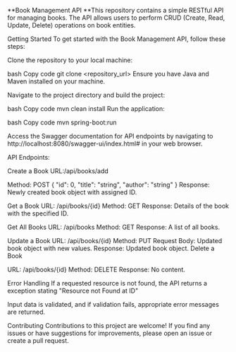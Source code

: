 **Book Management API
**This repository contains a simple RESTful API for managing books. The API allows users to perform CRUD (Create, Read, Update, Delete) operations on book entities.

Getting Started
To get started with the Book Management API, follow these steps:

Clone the repository to your local machine:

bash
Copy code
git clone <repository_url>
Ensure you have Java and Maven installed on your machine.

Navigate to the project directory and build the project:

bash
Copy code
mvn clean install
Run the application:

bash
Copy code
mvn spring-boot:run


Access the Swagger documentation for API endpoints by navigating to http://localhost:8080/swagger-ui/index.html# in your web browser.

API Endpoints:

Create a Book
URL:/api/books/add

Method: POST
   {
  "id": 0,
  "title": "string",
  "author": "string"
}
Response: Newly created book object with assigned ID.

Get a Book
URL: /api/books/{id}
Method: GET
Response: Details of the book with the specified ID.

Get All Books
URL: /api/books
Method: GET
Response: A list of all books.


Update a Book
URL: /api/books/{id}
Method: PUT
Request Body: Updated book object with new values.
Response: Updated book object.
Delete a Book

URL: /api/books/{id}
Method: DELETE
Response: No content.

Error Handling
If a requested resource is not found, the API returns a exception stating "Resource not Found at ID"

Input data is validated, and if validation fails, appropriate error messages are returned.

Contributing
Contributions to this project are welcome! If you find any issues or have suggestions for improvements, please open an issue or create a pull request.
